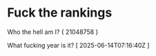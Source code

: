 # Fuck the rankings

Who the hell am I?
{ 21048758 }

What fucking year is it?
[ 2025-06-14T07:16:40Z ]
